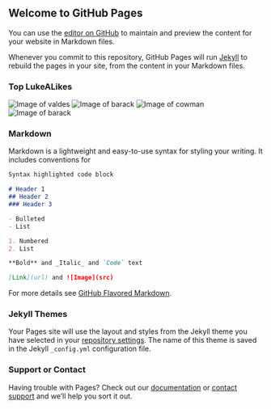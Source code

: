 ## Welcome to GitHub Pages

You can use the [editor on GitHub](https://github.com/joner125/doppelganger/edit/master/index.md) to maintain and preview the content for your website in Markdown files.

Whenever you commit to this repository, GitHub Pages will run [Jekyll](https://jekyllrb.com/) to rebuild the pages in your site, from the content in your Markdown files.

### Top LukeALikes

![Image of valdes](https://joner125.github.io/LukeALike/_Images/Valdes.jpg)
![Image of barack](https://joner125.github.io/LukeALike/_Images/Obama.jpg)
![Image of cowman](https://joner125.github.io/LukeALike/_Images/Tounge.jpg)
![Image of barack](https://joner125.github.io/LukeALike/_Images/Steve.jpg)

### Markdown

Markdown is a lightweight and easy-to-use syntax for styling your writing. It includes conventions for

```markdown
Syntax highlighted code block

# Header 1
## Header 2
### Header 3

- Bulleted
- List

1. Numbered
2. List

**Bold** and _Italic_ and `Code` text

[Link](url) and ![Image](src)
```

For more details see [GitHub Flavored Markdown](https://guides.github.com/features/mastering-markdown/).

### Jekyll Themes

Your Pages site will use the layout and styles from the Jekyll theme you have selected in your [repository settings](https://github.com/joner125/doppelganger/settings). The name of this theme is saved in the Jekyll `_config.yml` configuration file.

### Support or Contact

Having trouble with Pages? Check out our [documentation](https://help.github.com/categories/github-pages-basics/) or [contact support](https://github.com/contact) and we’ll help you sort it out.
